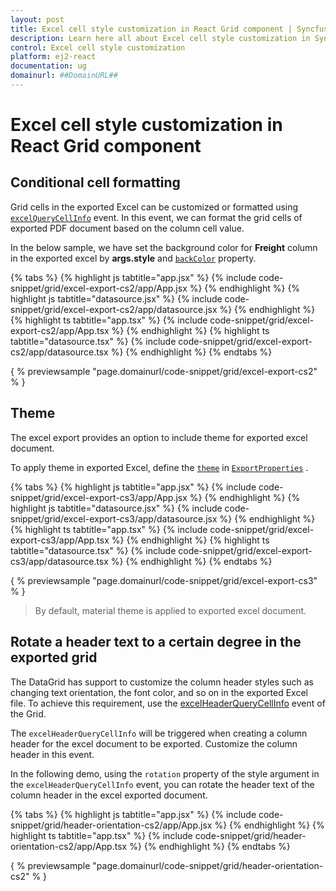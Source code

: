 ```yaml
---
layout: post
title: Excel cell style customization in React Grid component | Syncfusion
description: Learn here all about Excel cell style customization in Syncfusion React Grid component of Syncfusion Essential JS 2 and more.
control: Excel cell style customization 
platform: ej2-react
documentation: ug
domainurl: ##DomainURL##
---
```


# Excel cell style customization in React Grid component

## Conditional cell formatting

Grid cells in the exported Excel can be customized or formatted using [`excelQueryCellInfo`](https://ej2.syncfusion.com/angular/documentation/api/grid/#excelquerycellinfo) event. In this event, we can format the grid cells of exported PDF document based on the column cell value.

In the below sample, we have set the background color for **Freight** column in the exported excel by **args.style** and [`backColor`](https://ej2.syncfusion.com/angular/documentation/api/grid/excelStyle/#backcolor) property.

{% tabs %}
{% highlight js tabtitle="app.jsx" %}
{% include code-snippet/grid/excel-export-cs2/app/App.jsx %}
{% endhighlight %}
{% highlight js tabtitle="datasource.jsx" %}
{% include code-snippet/grid/excel-export-cs2/app/datasource.jsx %}
{% endhighlight %}
{% highlight ts tabtitle="app.tsx" %}
{% include code-snippet/grid/excel-export-cs2/app/App.tsx %}
{% endhighlight %}
{% highlight ts tabtitle="datasource.tsx" %}
{% include code-snippet/grid/excel-export-cs2/app/datasource.tsx %}
{% endhighlight %}
{% endtabs %}

{ % previewsample "page.domainurl/code-snippet/grid/excel-export-cs2" % }

## Theme

The excel export provides an option to include theme for exported excel document.

To apply theme in exported Excel, define the [`theme`](https://ej2.syncfusion.com/angular/documentation/api/grid/excelExportProperties/#theme) in [`ExportProperties`](https://ej2.syncfusion.com/angular/documentation/api/grid/excelExportProperties/) .

{% tabs %}
{% highlight js tabtitle="app.jsx" %}
{% include code-snippet/grid/excel-export-cs3/app/App.jsx %}
{% endhighlight %}
{% highlight js tabtitle="datasource.jsx" %}
{% include code-snippet/grid/excel-export-cs3/app/datasource.jsx %}
{% endhighlight %}
{% highlight ts tabtitle="app.tsx" %}
{% include code-snippet/grid/excel-export-cs3/app/App.tsx %}
{% endhighlight %}
{% highlight ts tabtitle="datasource.tsx" %}
{% include code-snippet/grid/excel-export-cs3/app/datasource.tsx %}
{% endhighlight %}
{% endtabs %}

{ % previewsample "page.domainurl/code-snippet/grid/excel-export-cs3" % }

>By default, material theme is applied to exported excel document.

## Rotate a header text to a certain degree in the exported grid

The DataGrid has support to customize the column header styles such as changing text orientation, the font color, and so on in the exported Excel file. To achieve this requirement, use the [excelHeaderQueryCellInfo](https://ej2.syncfusion.com/angular/documentation/api/grid#excelheaderquerycellinfo) event of the Grid.

The `excelHeaderQueryCellInfo` will be triggered when creating a column header for the excel document to be exported. Customize the column header in this event.

In the following demo, using the `rotation` property of the style argument in the `excelHeaderQueryCellInfo` event, you can rotate the header text of the column header in the excel exported document.

{% tabs %}
{% highlight js tabtitle="app.jsx" %}
{% include code-snippet/grid/header-orientation-cs2/app/App.jsx %}
{% endhighlight %}
{% highlight ts tabtitle="app.tsx" %}
{% include code-snippet/grid/header-orientation-cs2/app/App.tsx %}
{% endhighlight %}
{% endtabs %}

{ % previewsample "page.domainurl/code-snippet/grid/header-orientation-cs2" % }